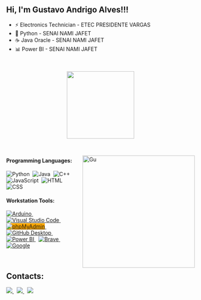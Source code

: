## Hi, I'm Gustavo Andrigo Alves!!!
- ⚡ Electronics Technician - ETEC PRESIDENTE VARGAS
- 🐍 Python - SENAI NAMI JAFET
- ☕ Java Oracle - SENAI NAMI JAFET
- 📊 Power BI - SENAI NAMI JAFET

&nbsp;
&nbsp;

<div align="center">
<img height="180em" src="https://github-readme-stats.vercel.app/api/top-langs/?username=fns7k&layout=compact&langs_count=16&theme=dracula">
</div>

&nbsp;
&nbsp;

<img src="https://media1.tenor.com/m/4xc-yUo6E_cAAAAC/miguel-o%27hara.gif" min-width="400px" max-width="300px" width="300px" align="right" alt="Gu">

#### Programming Languages:
![Python](https://img.shields.io/badge/Python-14354C?style=for-the-badge&logo=python&logoColor=white)&nbsp;
![Java](https://img.shields.io/badge/java-%23ED8B00.svg?style=for-the-badge&logo=openjdk&logoColor=white)&nbsp;
![C++](https://img.shields.io/badge/-C++-blue?style=for-the-badge&logo=cplusplus&logoColor=white)&nbsp;
![JavaScript](https://img.shields.io/badge/JavaScript-F7DF1E?style=for-the-badge&logo=javascript&logoColor=black)&nbsp;
![HTML](https://img.shields.io/badge/HTML5-E34F26?style=for-the-badge&logo=html5&logoColor=white)&nbsp;
![CSS](https://img.shields.io/badge/CSS3-1572B6?style=for-the-badge&logo=css3&logoColor=white)&nbsp;




#### Workstation Tools:
<a href="https://www.arduino.cc/">
  <img src="https://img.shields.io/badge/-Arduino-00979D?style=for-the-badge&logo=Arduino&logoColor=white" alt="Arduino">
</a>
&nbsp;
<a href="https://code.visualstudio.com/">
  <img src="https://img.shields.io/badge/Visual%20Studio%20Code-007ACC.svg?style=for-the-badge&logo=visual-studio-code&logoColor=white" alt="Visual Studio Code">
</a>
&nbsp;
<a href="https://eclipseide.org/">
  <img src="https://img.shields.io/badge/Eclipse-FE7A16.svg?style=for-the-badge&logo=Eclipse&logoColor=white" alt="phpMyAdmin" style="background-color: orange;">
</a>
&nbsp;
<a href="https://desktop.github.com/">
  <img src="https://img.shields.io/badge/GitHub%20Desktop-181717.svg?style=for-the-badge&logo=github&logoColor=white" alt="GitHub Desktop">
</a>
&nbsp;
<a href="https://app.powerbi.com/">
  <img src="https://img.shields.io/badge/power_bi-F2C811?style=for-the-badge&logo=powerbi&logoColor=black" alt="Power BI">
</a>
&nbsp;
<a href="https://brave.com/">
  <img src="https://img.shields.io/badge/Brave-FB542B?style=for-the-badge&logo=Brave&logoColor=white" alt="Brave">
</a>
&nbsp;
<a href="https://www.google.com/">
  <img src="https://img.shields.io/badge/google-4285F4?style=for-the-badge&logo=google&logoColor=white" alt="Google">
</a>


&nbsp;
&nbsp;

## Contacts:

<div>
  <a href = "mailto:gustavoandrigoalves@gmail.com">
    <img src="https://img.shields.io/badge/-Gmail-%23333?style=for-the-badge&logo=gmail&logoColor=white">
  </a>
  &nbsp;
  <a href="https://wa.me/5511955935141">
    <img src="https://img.shields.io/badge/WhatsApp-%25C4%2591B9F9.svg?&style=for-the-badge&logo=whatsapp&logoColor=white">
  </a>
  &nbsp;
  <a href="https://www.linkedin.com/in/gustavo-andrigo-alves">
    <img src="https://img.shields.io/badge/linkedin-%230077B5.svg?style=for-the-badge&logo=linkedin&logoColor=white">
  </a>
</div>

</div>&nbsp;&nbsp;
